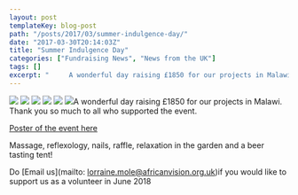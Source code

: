 ```yaml
---
layout: post
templateKey: blog-post
path: "/posts/2017/03/summer-indulgence-day/"
date: "2017-03-30T20:14:03Z"
title: "Summer Indulgence Day"
categories: ["Fundraising News", "News from the UK"]
tags: []
excerpt: "     A wonderful day raising £1850 for our projects in Malawi. Thank you so much to all who support..."
---
```


[![](http://www.africanvision.org.uk/africa-vision-news/wp-content/uploads/2017/03/P1060314-300x225.jpg)](http://www.africanvision.org.uk/africa-vision-news/wp-content/uploads/2017/03/P1060314.jpg) [![](http://www.africanvision.org.uk/africa-vision-news/wp-content/uploads/2017/03/P1060321-300x225.jpg)](http://www.africanvision.org.uk/africa-vision-news/wp-content/uploads/2017/03/P1060321.jpg) [![](http://www.africanvision.org.uk/africa-vision-news/wp-content/uploads/2017/03/P1060325-300x225.jpg)](http://www.africanvision.org.uk/africa-vision-news/wp-content/uploads/2017/03/P1060325.jpg) [![](http://www.africanvision.org.uk/africa-vision-news/wp-content/uploads/2017/03/P1060330-300x225.jpg)](http://www.africanvision.org.uk/africa-vision-news/wp-content/uploads/2017/03/P1060330.jpg) [![](http://www.africanvision.org.uk/africa-vision-news/wp-content/uploads/2017/03/P1060332-300x225.jpg)](http://www.africanvision.org.uk/africa-vision-news/wp-content/uploads/2017/03/P1060332.jpg) [![](http://www.africanvision.org.uk/africa-vision-news/wp-content/uploads/2017/03/P1060334-300x225.jpg)](http://www.africanvision.org.uk/africa-vision-news/wp-content/uploads/2017/03/P1060334.jpg)A wonderful day raising £1850 for our projects in Malawi. Thank you so much to all who supported the event.

[Poster of the event here](http://www.africanvision.org.uk/africa-vision-news/wp-content/uploads/2017/03/INDULGENCE-POSTER-2017.pdf)

Massage, reflexology, nails, raffle, relaxation in the garden and a beer tasting tent!

Do [Email us](mailto: lorraine.mole@africanvision.org.uk)if you would like to support us as a volunteer in June 2018